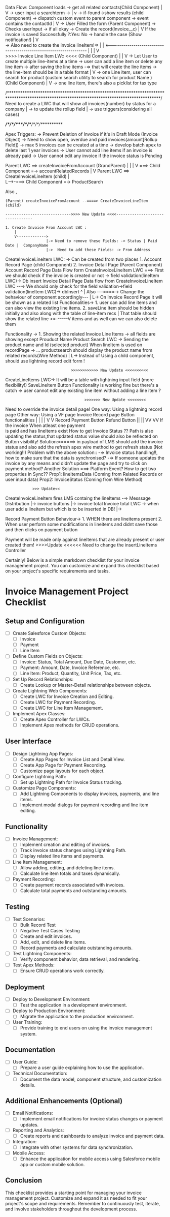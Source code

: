  Data Flow: 
 Component loads -> get all related contacts(Child Component)
     |
     V
      -> user input a searchterm ->
      |
      v
       -> if-found->show results (child Component) -> dispatch custom event to parent component -> event contains the contactId
       |
       V 
        -> User Filled the form (Parent Component) -> Checks userInput -> if all okay -> Create the record(Invoice__c)
        |
        V
        If the invoice is saved Successfully ?:Yes: No -> handle the case (Show notification!)
                                               |
                                               V                                         
                                                -> Also need to create the invoice lineItem!=>
                                                                                              |
                                                                                              |
                           <------------------------------------------------------------------
                          |
                          |
                          |
                          V  
         >>>> Invoice Line Item LWc <<<< (Child Component)
                           |
                           |
                           V
-> Let User to create multiple line-items at a time
-> user can add a line item or delete any line item
-> after saving the line items -=> that will create the line items 
-> the line-item should be in a table format
  |
  V -> one Line item, user can search for product (custom search utility to search for product Name ) (Child Component)
      |
      V -> one line item, there's also a picklist for tax type

/*********************************************************************************************************************************************/
Need to create a LWC that will show all invoices(number) by status for a company
|
 -> to update the rollup field 
   |
    -> use triggers(considering all cases)

*************/\**/\****/\***/\*****/\*****/\****/\**/\***********

Apex Triggers: 
-> Prevent Deletion of Invoice if it's in Draft Mode (Invoice Object)
-> Need to show open, overdue and paid invoices(amount[Rollup Field])
-> max 5 invoices can be created at a time
-> develop batch apex to delete last 1 year invoices
-> User cannot add line items if an invoice is already paid
-> User cannot edit any invoice if the invoice status is Pending

Parent LWC ==> createInvoiceFromAccount (GrandParent)
              |          |
              |          V ===> Child Component =-> accountRelatedRecords
              |
              V
Parent LWC ==> CreateInvoiceLineItem (child)
       |               
       L-->-===> Child Component =-> ProductSearch

Also ,

    (Parent) createInvoiceFromAccount --====> CreateInvoiceLineItem (child)

    ----------------------------->>>> New Update <<<<---------------------------------
    
    1. Create Invoice From Account LWC :
        |
        V-------------> 
                      |-> Need to remove these Fields: -> Status | Paid Date |  CompanyName
                      |->  Need to add these Fields: -> From Address        

CreateInvoiceLineItem LWC: -> Can be created from two places
                            1. Account Record Page (child Component)
                            2. Invoice Detail Page (Parent Component) 
Account Record Page Data Flow form CreateInvoiceLineItem LWC ===> First we should check if the invoice is created or not -> field validation(lineItem LWC)-> Db insert
Invoice Detail Page Data flow from CreateInvoiceLineItem LWC --=> We should only check for the field validation->field validation(lineItem LWC)-> dbInsert
                                                               ^
                                                               |
Also ---====-> Change the behaviour of component accordingly--- 
                           |
                           L-> On Invoice Record Page it will be shown as a related list 
                           Functionalities-> 1. user can add line items and can also view the existing line items.
                                             2. saveLine Item should be hidden initially and also along with the table of line-item recs 
                                                           |
That table should show the related line            <=------V 
items and as well can we can also delete them    

Functionality -> 1. Showing the related Invoice Line Items -> all fields are showing except Prouduct Name 
Product Search LWC -> Sending the product name and Id (selected product)
When lineItem is used on recordPage -> ... productsearch should display the product name from related records(Wire Method)
    |
    L-> Instead of Using a child component, should use lightning record edit form !

                                 >>>>>>>>>>>> New Update <<<<<<<<<<
CreateLineItems LWC-> It will  be a table with lightning input field (more flexibility!)
SaveLineItem Button Functionality is working fine but there's a catch => user cannot edit any 
                                                                         existing line item without 
                                                                         adding a line item ?
 
                                       >>>>>>> New Update <<<<<<<<
Need to override the invoice detail page!
One way: Using a lightning record page
Other way: Using a VF page 
                                             Invoice Record page Button functionalities
                                                  |                           |
                                                  |                           |
                                                  V                           V
                                         Record Payment Button           Refund Button
                                                 ||                           ||
                                                 VV                           VV
                                               If the invoice               When atleast one payment                                                
                                               is paid and has lineItems    exist 
How to get Invoice Status ??
Path is also updating the status,that updated status value should also be reflected on Button visibility!
Solution:======> in payload of LMS should add the invoice status and also add the refresh apex wire method to get refresh status (Not working!!)
Problem with the above solution::
-=> Invoice status handling!!, how to make sure that the data is synchronised?
-=> If someone updates the invoice by any means and didn't update the page and try to click on payment method? 
Another Solution ===> Platform Event? 
How to get two properties in Sync??
Prop1: lineItemsData (Coming from Related Records or user input data)
Prop2: InvoiceStatus (Coming from Wire Method)

                >>> Update<<
CreateInvoiceLineItem fires LMS containg the lineItems -=> Messsage Distribution
                                                                     |-> invoice buttons 
                                                                     |-> invoice total 
Invoice total LWC -> when user add a lineitem but which is to be inserted in DB!
                                                                      |->                                                          

Record Payment Button Behaviour-> 1. WHEN there are lineitems present
                                  2. When user perform some modifications in lineitems and didnt save those and then clicks on payment button 

Payment will be made only against lineItems that are already present or user created them! 
                                 >>>>Update <<<<<<
Need to change the insertLineItems Controller 


Certainly! Below is a simple markdown checklist for your invoice management project. You can customize and expand this checklist based on your project's specific requirements and tasks.

# Invoice Management Project Checklist

## Setup and Configuration

- [ ] Create Salesforce Custom Objects:
  - [ ] Invoice
  - [ ] Payment
  - [ ] Line Item

- [ ] Define Custom Fields on Objects:
  - [ ] Invoice: Status, Total Amount, Due Date, Customer, etc.
  - [ ] Payment: Amount, Date, Invoice Reference, etc.
  - [ ] Line Item: Product, Quantity, Unit Price, Tax, etc.

- [ ] Set Up Record Relationships:
  - [ ] Create Lookup or Master-Detail relationships between objects.
  
- [ ] Create Lightning Web Components:
  - [ ] Create LWC for Invoice Creation and Editing.
  - [ ] Create LWC for Payment Recording.
  - [ ] Create LWC for Line Item Management.

- [ ] Implement Apex Classes:
  - [ ] Create Apex Controller for LWCs.
  - [ ] Implement Apex methods for CRUD operations.
  
## User Interface

- [ ] Design Lightning App Pages:
  - [ ] Create App Pages for Invoice List and Detail View.
  - [ ] Create App Page for Payment Recording.
  - [ ] Customize page layouts for each object.

- [ ] Configure Lightning Path:
  - [ ] Set up Lightning Path for Invoice Status tracking.

- [ ] Customize Page Components:
  - [ ] Add Lightning Components to display invoices, payments, and line items.
  - [ ] Implement modal dialogs for payment recording and line item editing.

## Functionality

- [ ] Invoice Management:
  - [ ] Implement creation and editing of invoices.
  - [ ] Track invoice status changes using Lightning Path.
  - [ ] Display related line items and payments.

- [ ] Line Item Management:
  - [ ] Allow adding, editing, and deleting line items.
  - [ ] Calculate line item totals and taxes dynamically.
  
- [ ] Payment Recording:
  - [ ] Create payment records associated with invoices.
  - [ ] Calculate total payments and outstanding amounts.

## Testing

- [ ] Test Scenarios:
  - [ ] Bulk Record Test
  - [ ] Negative Test Cases Testing
  - [ ] Create and edit invoices.
  - [ ] Add, edit, and delete line items.
  - [ ] Record payments and calculate outstanding amounts.

- [ ] Test Lightning Components:
  - [ ] Verify component behavior, data retrieval, and rendering.

- [ ] Test Apex Methods:
  - [ ] Ensure CRUD operations work correctly.

## Deployment

- [ ] Deploy to Development Environment:
  - [ ] Test the application in a development environment.

- [ ] Deploy to Production Environment:
  - [ ] Migrate the application to the production environment.

- [ ] User Training:
  - [ ] Provide training to end users on using the invoice management system.

## Documentation

- [ ] User Guide:
  - [ ] Prepare a user guide explaining how to use the application.

- [ ] Technical Documentation:
  - [ ] Document the data model, component structure, and customization details.

## Additional Enhancements (Optional)

- [ ] Email Notifications:
  - [ ] Implement email notifications for invoice status changes or payment updates.

- [ ] Reporting and Analytics:
  - [ ] Create reports and dashboards to analyze invoice and payment data.

- [ ] Integration:
  - [ ] Integrate with other systems for data synchronization.

- [ ] Mobile Access:
  - [ ] Enhance the application for mobile access using Salesforce mobile app or custom mobile solution.

## Conclusion

This checklist provides a starting point for managing your invoice management project. Customize and expand it as needed to fit your project's scope and requirements. Remember to continuously test, iterate, and involve stakeholders throughout the development process.